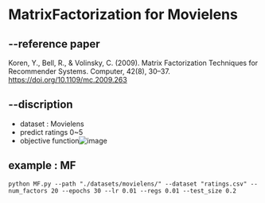 # MatrixFactorization for Movielens


## --reference paper
Koren, Y., Bell, R., & Volinsky, C. (2009). Matrix Factorization Techniques for Recommender Systems. Computer, 42(8), 30–37. https://doi.org/10.1109/mc.2009.263


## --discription
+ dataset : Movielens
+ predict ratings 0~5
+ objective function![image](https://user-images.githubusercontent.com/50262023/126300501-de70f005-760a-46bd-9e8b-2d571b504807.png)


## example : MF
```
python MF.py --path "./datasets/movielens/" --dataset "ratings.csv" --num_factors 20 --epochs 30 --lr 0.01 --regs 0.01 --test_size 0.2
```
